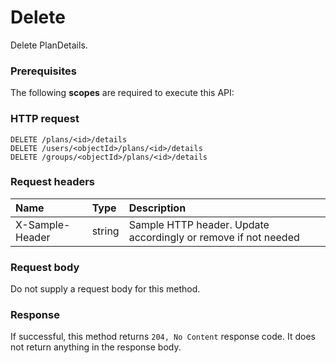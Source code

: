 # Delete

Delete PlanDetails.
### Prerequisites
The following **scopes** are required to execute this API: 
### HTTP request
<!-- { "blockType": "ignored" } -->
```http
DELETE /plans/<id>/details
DELETE /users/<objectId>/plans/<id>/details
DELETE /groups/<objectId>/plans/<id>/details

```
### Request headers
| Name       | Type | Description|
|:---------------|:--------|:----------|
| X-Sample-Header  | string  | Sample HTTP header. Update accordingly or remove if not needed|

### Request body
Do not supply a request body for this method.


### Response
If successful, this method returns `204, No Content` response code. It does not return anything in the response body.


<!-- uuid: 972508eb-009b-45ab-822e-fdc84c3a8ebf
2015-10-25 12:45:03 UTC -->
<!-- {
  "type": "#page.annotation",
  "description": "Delete",
  "keywords": "",
  "section": "documentation",
  "tocPath": ""
}-->